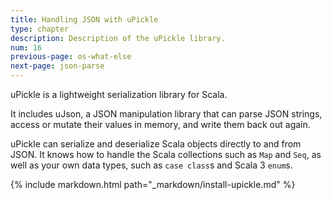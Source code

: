 ```yaml
---
title: Handling JSON with uPickle
type: chapter
description: Description of the uPickle library.
num: 16
previous-page: os-what-else
next-page: json-parse
---
```


uPickle is a lightweight serialization library for Scala.

It includes uJson, a JSON manipulation library that can parse JSON strings, access or mutate their values in memory, and write them back out again.

uPickle can serialize and deserialize Scala objects directly to and from JSON. It knows how to handle the Scala collections such as `Map` and `Seq`, as well as your own data types, such as `case class`s and Scala 3 `enum`s.

{% include markdown.html path="_markdown/install-upickle.md" %}
